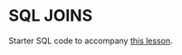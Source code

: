 # SQL JOINS

Starter SQL code to accompany [this lesson](https://github.com/9-3-pursuit/unit-full-stack-web-development/tree/main/intro-to-sql-joins/lesson-notes).
